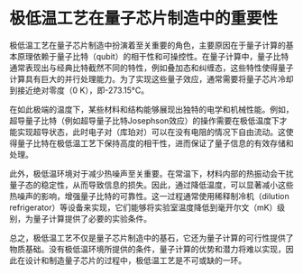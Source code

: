# 极低温工艺在量子芯片制造中的重要性

极低温工艺在量子芯片制造中扮演着至关重要的角色，主要原因在于量子计算的基本原理依赖于量子比特（qubit）的相干性和可操控性。在量子计算中，量子比特通常表现出与经典比特截然不同的特性，例如叠加态和纠缠态，这些特性使得量子计算具有巨大的并行处理能力。为了实现这些量子效应，通常需要将量子芯片冷却到接近绝对零度（0 K），即-273.15°C。

在如此极端的温度下，某些材料和结构能够展现出独特的电学和机械性能。例如，超导量子比特（例如超导量子比特Josephson效应）的操作需要在极低温度下才能实现超导状态，此时电子对（库珀对）可以在没有电阻的情况下自由流动。这使得量子比特在极低温工艺下保持高度的相干性，进而保证了量子信息的有效存储和处理。

此外，极低温环境对于减少热噪声至关重要。在常温下，材料内部的热振动会干扰量子态的稳定性，从而导致信息的损失。因此，通过降低温度，可以显著减小这些热噪声的影响，增强量子比特的可靠性。这一过程通常使用稀释制冷机（dilution refrigerator）等设备来实现，它们能够将实验室温度降低到毫开尔文（mK）级别，为量子计算提供了必要的实验条件。

总之，极低温工艺不仅是量子芯片制造中的基石，它还为量子计算的可行性提供了物质基础。没有极低温环境所提供的条件，量子计算的优势和潜力将难以实现，因此在设计和制造量子芯片的过程中，极低温工艺是不可或缺的一环。